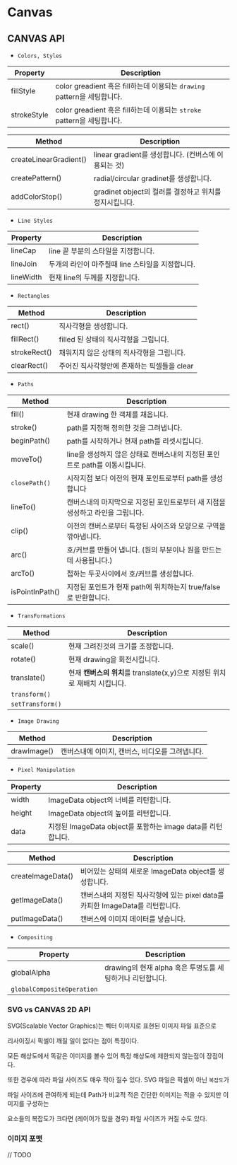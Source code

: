 # Canvas


## CANVAS API

- `Colors, Styles`

| Property | Description |
|---|---|
| fillStyle   | color greadient 혹은 fill하는데 이용되는 `drawing` pattern을 세팅합니다.  |
| strokeStyle   | color greadient 혹은 fill하는데 이용되는 `stroke` pattern을 세팅합니다.  |

| Method | Description |
|---|---|
| createLinearGradient()| linear gradient를 생성합니다. (컨버스에 이용되는 것) |
| createPattern()| radial/circular gradinet를 생성합니다.|
| addColorStop()| gradinet object의 컬러를 결정하고 위치를 정지시킵니다.|

- `Line Styles`

| Property  | Description  |
|---|---|
| lineCap | line 끝 부분의 스타일을 지정합니다.  |
| lineJoin | 두개의 라인이 마주칠때 line 스타일을 지정합니다.   |
| lineWidth | 현재 line의 두께를 지정합니다.  |

- `Rectangles`

| Method  | Description  |
|---|---|
| rect() | 직사각형을 생성합니다. |
| fillRect()  | filled 된 상태의 직사각형을 그립니다.  |
| strokeRect()   | 채워지지 않은 상태의 직사각형을 그립니다.  |
| clearRect()  | 주어진 직사각형안에 존재하는 픽셀들을 clear   |

- `Paths`

| Method  | Description  |
|---|---|
| fill()  | 현재 drawing 한 객체를 채웁니다.  |
| stroke()  | path를 지정해 정의한 것을 그려냅니다.  |
| beginPath()  | path를 시작하거나 현재 path를 리셋시킵니다. |
| moveTo()  | line을 생성하지 않은 상태로 캔버스내의 지정된 포인트로 path를 이동시킵니다.|
| `closePath()`  |시작지점 보다 이전의 현재 포인트로부터 path를 생성합니다|
| lineTo()|캔버스내의 마지막으로 지정된 포인트로부터 새 지점을 생성하고 라인을 그립니다.|
| clip()|이전의 캔버스로부터 특정된 사이즈와 모양으로 구역을 깎아냅니다.|
| arc()|호/커브를 만들어 냅니다. (원의 부분이나 원을 만드는데 사용됩니다.)|
| arcTo()|접하는 두곳사이에서 호/커브를 생성합니다.|
| isPointInPath()|지정된 포인트가 현재 path에 위치하는지 true/false 로 반환합니다.|

- `TransFormations`

| Method  | Description  |
|---|---|
| scale()   |현재 그려진것의 크기를 조정합니다.|
| rotate()   |현재 drawing을 회전시킵니다.|
| translate()   |현재 **캔버스의 위치**를 translate(x,y)으로 지정된 위치로 재배치 시킵니다.|
| `transform()`   ||
| `setTransform()`   ||


- `Image Drawing`

| Method  | Description  |
|---|---|
| drawImage()   |캔버스내에 이미지, 캔버스, 비디오를 그려냅니다.|

- `Pixel Manipulation`

| Property  | Description  |
|---|---|
| width   | ImageData object의 너비를 리턴합니다.|
| height| ImageData object의 높이를 리턴합니다.|
| data|지정된 ImageData object를 포함하는 image data를 리턴합니다.|

| Method  | Description  |
|---|---|
| createImageData()   | 비어있는 상태의 새로운 ImageData object를 생성합니다.|
| getImageData()   |캔버스내의 지정된 직사각형에 있는 pixel data를 카피한 ImageData를 리턴합니다.|
| putImageData()   |캔버스에 이미지 데이터를 넣습니다.|

- `Compositing`

| Property  | Description  |
|---|---|
| globalAlpha   | drawing의 현재 alpha 혹은 투명도를 세팅하거나 리턴합니다.|
| `globalCompositeOperation`| |

### SVG vs CANVAS 2D API
SVG(Scalable Vector Graphics)는 벡터 이미지로 표현된 이미지 파일 표준으로 

리사이징시 픽셀이 깨질 일이 없다는 점이 특징이다.

모든 해상도에서 똑같은 이미지를 볼수 있어 특정 해상도에 제한되지 않는점이 장점이다.

또한 경우에 따라 파일 사이즈도 매우 작아 질수 있다. SVG 파일은 픽셀이 아닌 `복잡도`가 

파일 사이즈에 관여하게 되는데 Path가 비교적 적은 간단한 이미지는 적을 수 있지만 이미지를 구성하는

요소들의 복잡도가 크다면 (레이어가 많을 경우) 파일 사이즈가 커질 수도 있다.

### 이미지 포맷

// TODO